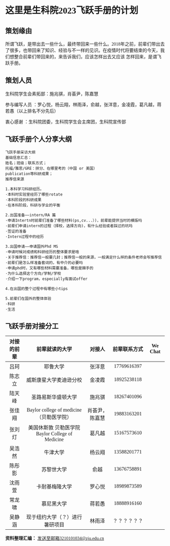 <font face='Times'>

# 这里是生科院2023飞跃手册的计划
## 策划缘由
所谓飞跃，是带出去一些什么，最终带回来一些什么。2018年之前，前辈们带出去了很多，也带回来了知识、经验与不一样的见识。在疫情时代将要结束的今天，我们想整合前辈们带回来的，来告诉我们，应该怎样出去又应该
怎样回来，是谓飞跃手册。
## 策划人员
生科院学生会素拓部：施兆骐，肖荟尹，陈嘉慧

参与编写人员      ：罗心悦，杨云翔，林雨泽，俞越，张洋意，金凌霞，葛凡越，蒋若愚（以上排名不分先后）

衷心感谢          ：生科院团委，生科院学生会主席团，生科院宣传部

## 飞跃手册个人分享大纲
``` 
飞跃手册采访大纲
基础信息汇总：
姓名；班级；联系方式；
托福/雅思/GRE：拼分、在哪里考的（中国 or 美国）
publication等科研成果；
推荐信来源

1.本科学习科研经历。
·本科时实验室经历了哪些rotate
·本科阶段的科研成果
·在本科阶段，科研与学业的平衡

2.出国准备——intern/RA 篇
·申请Intertn时前辈们准备了哪些材料(ps,cv...）)，前辈能提供当时的模版吗
·前辈们申请intern的过程（择校，选择方向)，有什么经验或者踩过的坑吗
·签证的准备
·Intern过程中的经历

3.出国申请——申请国外Phd MS
·申请时候对成绩和科研经历的整体要求是啥
·关于推荐信：推荐信一般要几封；推荐信一般的来源，一般满足什么样的条件老师会写推荐信
·前辈们是怎么样准备套词的，有中介的必要吗
·申请phd时，又有哪些材料需要准备，哪些是棘手的
·为什么选择这个方向/学制/学校
·介绍一下program，especially有面试offer

4.在出国的整个过程中有哪些小tips

5.前辈们在国外的整体体验
·科研
·生活
```

## 飞跃手册对接分工
| 对接的前辈 |                  前辈就读的大学                  |  对接人  | 前辈联系方式 | We Chat |
|:----------:|:------------------------------------------------:|:--------:|:------------:|---------|
|    吕珂    |                     耶鲁大学                     |  张洋意  |  17769616397 |         |
|   陈志立   |              威斯康星大学麦迪逊分校              |  金凌霞  |  18925238118 |         |
|   陆天峰   |                圣路易斯华盛顿大学                |  施兆骐  |  18267401096 |         |
|   张佳翔   |     Baylor college of medicine（贝勒医学院）     |  肖荟尹，陈嘉慧  |  19883163201 |         |
|   张刘灯   | 美国休斯敦 贝勒医学院 Baylor College of Medicine |  葛凡越  |  15167573610 |         |
|   吴浩然   |                     牛津大学                     |  杨云翔 |  13588201771 |         |
|   陈彤影   |                    苏黎世大学                    |   俞越   |  13676758891 |         |
|   沈雨萱   |                  卡耐基梅隆大学                  | 罗心悦 |  18989873589 |         |
|   常龙啸   |                    慕尼黑大学                    |  蒋若愚  |  18888916160 |         |
|   吴静涵   |           现于纽约大学（？）进行暑研项目           |  林雨泽  | ？？？？？？  |         |

**资料整理汇编：** 发送至邮箱3210101034@zju.edu.cn




